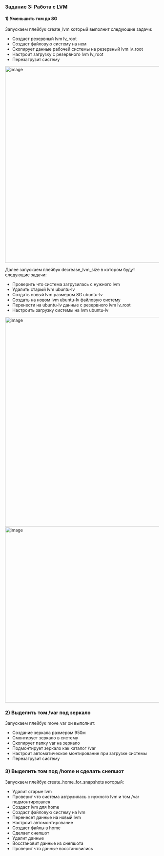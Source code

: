 ### Задание 3: Работа с LVM

#### 1) Уменьшить том до 8G
Запускаем плейбук create_lvm который выполнит следующие задачи:
- Создаст резервный lvm lv_root
- Cоздаст файловую систему на нем
- Скопирует данные рабочей системы на резервный lvm lv_root
- Настроит загрузку с резервного lvm lv_root
- Перезагрузит систему

<img width="644" alt="image" src="https://github.com/Egor-Ozhmegoff/AdministratorLinux.Professional/assets/71369321/40fc90b6-6054-46a4-a181-62abcb92adce">

Далее запускаем плейбук decrease_lvm_size в котором будут следующие задачи:
- Проверить что система загрузилась с нужного lvm
- Удалить старый lvm ubuntu-lv
- Создать новый lvm размером 8G ubuntu-lv
- Создать на новом lvm ubuntu-lv файловую систему 
- Перенести на ubuntu-lv данные с резервного lvm lv_root
- Настроить загрузку системы на lvm ubuntu-lv

<img width="688" alt="image" src="https://github.com/Egor-Ozhmegoff/AdministratorLinux.Professional/assets/71369321/44b4d412-dc3e-494f-b9b2-b27a26d4c5b7">

<img width="576" alt="image" src="https://github.com/Egor-Ozhmegoff/AdministratorLinux.Professional/assets/71369321/6bd139c4-1aef-4640-8fcc-9a0748ca8985">

### 2) Выделить том /var под зеркало

Запускаем плейбук move_var он выполнит:
- Создание зеркала размером 950м
- Смонтирует зеркало в систему
- Скопирует папку var на зеркало
- Подмонтирует зеркало как каталог /var
- Настроит автоматическое монтирование при загрузке системы
- Перезагрузит систему

### 3) Выделить том под /home и сделать снепшот

Запускаем плейбук create_home_for_snapshots который:
- Удалит старые lvm
- Проверит что система азгрузилась с нужного lvm и том /var подмонтировался
- Создаст lvm для home
- Создаст файловую систему на lvm
- Перенесет данные на новый lvm
- Настроит автомонтирование
- Создаст файлы в home
- Сделает снепшот
- Удалит данные
- Восстановит данные из снепшота
- Проверит что данные восстановились
